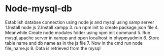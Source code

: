 # Node-mysql-db
Establish databse connection using node js and mysql using xamp server
1.Install node js
2.Install xampp
3. run npm init to create package.json file
4. Meanwhile Create node modules folder using npm init command 
5. Run mysql,apache server in xampp and open localhost in phypmyadmin
6. Store table name and db name as in the js file
7. Now in the cmd run node file_name.js
8. Data is retrieved from the mysql 

